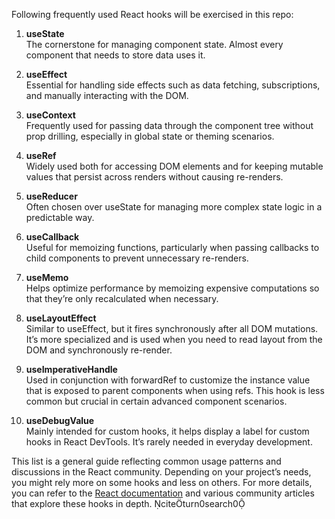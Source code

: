 Following frequently used React hooks will be exercised in this repo:

1. **useState**  
   The cornerstone for managing component state. Almost every component that needs to store data uses it.

2. **useEffect**  
   Essential for handling side effects such as data fetching, subscriptions, and manually interacting with the DOM.

3. **useContext**  
   Frequently used for passing data through the component tree without prop drilling, especially in global state or theming scenarios.

4. **useRef**  
   Widely used both for accessing DOM elements and for keeping mutable values that persist across renders without causing re-renders.

5. **useReducer**  
   Often chosen over useState for managing more complex state logic in a predictable way.

6. **useCallback**  
   Useful for memoizing functions, particularly when passing callbacks to child components to prevent unnecessary re-renders.

7. **useMemo**  
   Helps optimize performance by memoizing expensive computations so that they’re only recalculated when necessary.

8. **useLayoutEffect**  
   Similar to useEffect, but it fires synchronously after all DOM mutations. It’s more specialized and is used when you need to read layout from the DOM and synchronously re-render.

9. **useImperativeHandle**  
   Used in conjunction with forwardRef to customize the instance value that is exposed to parent components when using refs. This hook is less common but crucial in certain advanced component scenarios.

10. **useDebugValue**  
    Mainly intended for custom hooks, it helps display a label for custom hooks in React DevTools. It’s rarely needed in everyday development.

This list is a general guide reflecting common usage patterns and discussions in the React community. Depending on your project’s needs, you might rely more on some hooks and less on others. For more details, you can refer to the [React documentation](https://reactjs.org/docs/hooks-overview.html) and various community articles that explore these hooks in depth. citeturn0search0